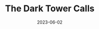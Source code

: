 ---
date: 2023-06-02
title: The Dark Tower Calls
layout: event_schedule

ig_location:  Cryptinith
oog_location: Tomlinson Run State Park
event_director: Chris Colland
type: Weekend Event
facebook_link: https://www.facebook.com/events/6254619004562407


hidden: true
---